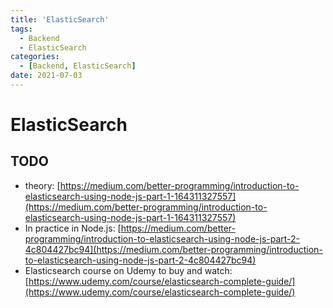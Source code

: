 ```yaml
---
title: 'ElasticSearch'
tags:
  - Backend
  - ElasticSearch
categories:
  - [Backend, ElasticSearch]
date: 2021-07-03
---
```

# ElasticSearch
## TODO
* theory: [https://medium.com/better-programming/introduction-to-elasticsearch-using-node-js-part-1-164311327557](https://medium.com/better-programming/introduction-to-elasticsearch-using-node-js-part-1-164311327557)
* In practice in Node.js:
[https://medium.com/better-programming/introduction-to-elasticsearch-using-node-js-part-2-4c804427bc94](https://medium.com/better-programming/introduction-to-elasticsearch-using-node-js-part-2-4c804427bc94)
* Elasticsearch course on Udemy to buy and watch:
[https://www.udemy.com/course/elasticsearch-complete-guide/](https://www.udemy.com/course/elasticsearch-complete-guide/)